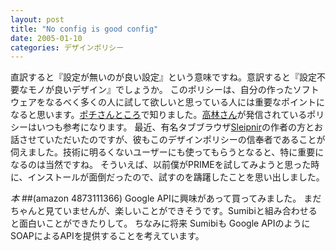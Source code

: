 ```yaml
---
layout: post
title: "No config is good config"
date: 2005-01-10
categories: デザインポリシー
---
```

直訳すると『設定が無いのが良い設定』という意味ですね。意訳すると『設定不要なモノが良いデザイン』でしょうか。
このポリシーは、自分の作ったソフトウェアをなるべく多くの人に試して欲しいと思っている人には重要なポイントになると思います。[ポチさんところ](http://www.pochi.cc/~sasaki/chalow/2004-11-15.html)で知りました。[高林さん](http://namazu.org/~satoru/)が発信されているポリシーはいつも参考になります。
最近、有名タブブラウザ[Sleipnir](http://www20.pos.to/~sleipnir/)の作者の方とお話させていただいたのですが、彼もこのデザインポリシーの信奉者であることが伺えました。技術に明るくないユーザーにも使ってもらうとなると、特に重要になるのは当然ですね。
そういえば、以前僕がPRIMEを試してみようと思った時に、インストールが面倒だったので、試すのを躊躇したことを思い出しました。

*本* ##(amazon 4873111366)
Google APIに興味があって買ってみました。
まだちゃんと見ていませんが、楽しいことができそうです。Sumibiと組み合わせると面白いことができたりして。 
ちなみに将来 Sumibiも Google APIのように SOAPによるAPIを提供することを考えています。
